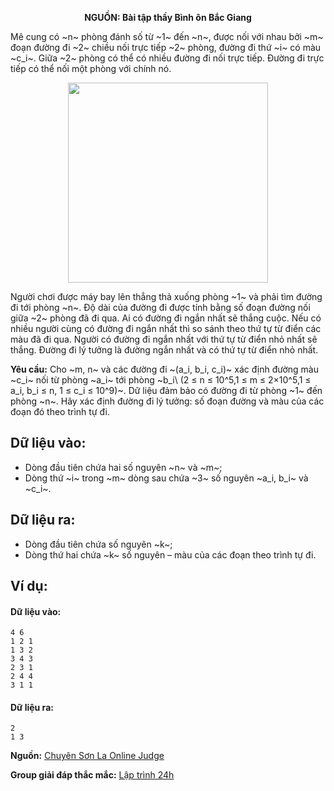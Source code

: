 **<center>NGUỒN: Bài tập thầy Bình ôn Bắc Giang</center>**

Mê cung có ~n~ phòng đánh số từ ~1~ đến ~n~, được nối với nhau bởi ~m~ đoạn đường đi ~2~ chiều nối trực tiếp ~2~ phòng, đường đi thứ ~i~ có màu ~c_i~. Giữa ~2~ phòng có thể có nhiều đường đi nối trực tiếp. Đường đi trực tiếp có thể nối một phòng với chính nó.
<center><img src="/images/problems/1434/IDEAL.png" width="320px" /></center>

Người chơi được máy bay lên thẳng thả xuống phòng ~1~ và phải tìm đường đi tới phòng ~n~. Độ dài của đường đi được tính bằng số đoạn đường nối giữa ~2~ phòng đã đi qua. Ai có đường đi ngắn nhất sẽ thắng cuộc. Nếu có nhiều người cùng có đường đi ngắn nhất thì so sánh theo thứ tự từ điển các màu đã đi qua. Người có đường đi ngắn nhất với thứ tự từ điển nhỏ nhất sẽ thắng. Đường đi lý tưởng là đường ngắn nhất và có thứ tự từ điển nhỏ nhất.

**Yêu cầu:** Cho ~m, n~ và các đường đi ~(a_i, b_i, c_i)~ xác định đường màu ~c_i~ nối từ phòng ~a_i~ tới phòng ~b_i\ (2 ≤ n ≤ 10^5,1 ≤ m ≤ 2×10^5,1 ≤ a_i, b_i ≤ n, 1 ≤ c_i ≤ 10^9)~. Dữ liệu đảm bảo có đường đi từ phòng ~1~ đến phòng ~n~. Hãy xác định đường đi lý tưởng: số đoạn đường và màu của các đoạn đó theo trình tự đi.

## Dữ liệu vào:
- Dòng đầu tiên chứa hai số nguyên ~n~ và ~m~;
- Dòng thứ ~i~ trong ~m~ dòng sau chứa ~3~ số nguyên ~a_i, b_i~ và ~c_i~.

## Dữ liệu ra:
- Dòng đầu tiên chứa số nguyên ~k~;
- Dòng thứ hai chứa ~k~ số nguyên – màu của các đoạn theo trình tự đi.

## Ví dụ:
#### Dữ liệu vào:
```
4 6
1 2 1
1 3 2
3 4 3
2 3 1
2 4 4
3 1 1
```

#### Dữ liệu ra:
```
2
1 3
```
**Nguồn:** [Chuyên Sơn La Online Judge](http://csloj.ddns.net/)

**Group giải đáp thắc mắc:** [Lập trình 24h](https://www.facebook.com/groups/1386904321519984)